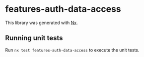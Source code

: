# features-auth-data-access

This library was generated with [Nx](https://nx.dev).

## Running unit tests

Run `nx test features-auth-data-access` to execute the unit tests.
